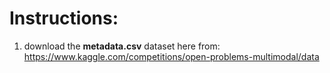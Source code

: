 # Instructions:

1. download the **metadata.csv** dataset here from: https://www.kaggle.com/competitions/open-problems-multimodal/data
